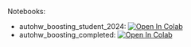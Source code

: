 Notebooks:

* autohw_boosting_student_2024: [![Open In Colab](https://colab.research.google.com/assets/colab-badge.svg)](https://colab.research.google.com/github/TemaBlag/Yandex_SDA/blob/main/ML_part1/lab5_boosting/autohw_boosting_student_2024.ipynb)
* autohw_boosting_completed: [![Open In Colab](https://colab.research.google.com/assets/colab-badge.svg)](https://colab.research.google.com/github/TemaBlag/Yandex_SDA/blob/main/ML_part1/lab5_boosting/autohw_boosting_completed.ipynb)
